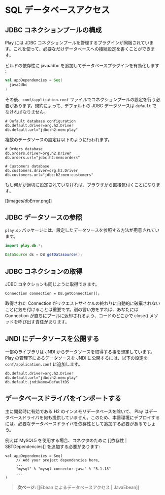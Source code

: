 <!-- translated -->
<!--
# Accessing an SQL database
-->
# SQL データベースアクセス

<!--
## Configuring JDBC connection pools
-->
## JDBC コネクションプールの構成

<!--
Play provides a plugin for managing JDBC connection pools. You can configure as many databases you need.
-->
Play には JDBC コネクションプールを管理するプラグインが同梱されています。これを使って、必要なだけデータベースへの接続設定を書くことができます。

<!--
To enable the database plugin add javaJdbc in your build dependencies :
-->
ビルドの依存性に javaJdbc を追加してデータベースプラグインを有効化します :

```scala
val appDependencies = Seq(
  javaJdbc
)
```

<!--
Then you must configure a connection pool in the `conf/application.conf` file. By convention the default JDBC data source must be called `default`:
-->
その後、`conf/application.conf` ファイルでコネクションプールの設定を行う必要があります。規約によって、デフォルトの JDBC データソースは `default` でなければなりません。

```properties
# Default database configuration
db.default.driver=org.h2.Driver
db.default.url="jdbc:h2:mem:play"
```

<!--
To configure several data sources:
-->
複数のデータソースの設定は以下のように行われます。

```properties
# Orders database
db.orders.driver=org.h2.Driver
db.orders.url="jdbc:h2:mem:orders"

# Customers database
db.customers.driver=org.h2.Driver
db.customers.url="jdbc:h2:mem:customers"
```

<!--
If something isn’t properly configured, you will be notified directly in your browser:
-->
もし何かが適切に設定されていなければ、ブラウザから直接気付くことになります。

[[images/dbError.png]]

<!--
## Accessing the JDBC datasource
-->
## JDBC データソースの参照

<!--
The `play.db` package provides access to the configured data sources:
-->
`play.db` パッケージには、設定したデータソースを参照する方法が用意されています。

```java
import play.db.*;

DataSource ds = DB.getDatasource();
```

<!--
## Obtaining a JDBC connection
-->
## JDBC コネクションの取得

<!--
You can retrieve a JDBC connection the same way:
-->
JDBC コネクションも同じように取得できます。

```
Connection connection = DB.getConnection();
```

<!--
It is important to note that resulting Connections are not automatically disposed at the end of the request cycle. In other words, you are responsible for calling their close() method somewhere in your code so that they can be immediately returned to the pool.
-->
取得された Connection がリクエストサイクルの終わりに自動的に破棄されないことに気を付けることは重要です。別の言い方をすれば、あなたには Connection が直ちにプールに返却されるよう、コードのどこかで close() メソッドを呼び出す責任があります。

<!--
## Exposing the datasource through JNDI
-->
## JNDI にデータソースを公開する

<!--
Some libraries expect to retrieve the `Datasource` reference from JNDI. You can expose any Play managed datasource via JDNI by adding this configuration in `conf/application.conf`:
-->
一部のライブラリは JNDI からデータソースを取得する事を想定しています。 Play の管理下にあるデータソースを JNDI に公開するには、以下の設定を `conf/application.conf` に追加します。

```
db.default.driver=org.h2.Driver
db.default.url="jdbc:h2:mem:play"
db.default.jndiName=DefaultDS
```

<!--
## Importing a Database Driver
-->
## データベースドライバをインポートする

<!--
Other than for the h2 in-memory database, useful mostly in development mode, Play does not provide any database drivers. Consequently, to deploy in production you will have to add your database driver as an application dependency.
-->
主に開発時に有効である H2 のインメモリデータベースを除いて、 Play はデータベースドライバを何も提供していません。このため、本番環境にデプロイするには、必要なデータベースドライバを依存性として追加する必要があるでしょう。

<!--
For example, if you use MySQL5, you need to add a [[dependency| SBTDependencies]] for the connector:
-->
例えば MySQL5 を使用する場合、コネクタのために [[依存性 | SBTDependencies]] を追加する必要があります:

```
val appDependencies = Seq(
     // Add your project dependencies here,
     ...
     "mysql" % "mysql-connector-java" % "5.1.18"
     ...
)
```

<!--
> **Next:** [[Using Ebean to access your database | JavaEbean]]
-->
> **次ページ:** [[Ebean によるデータベースアクセス | JavaEbean]]